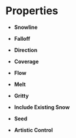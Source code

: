 

# Properties

- **Snowline**  
  
- **Falloff**  
  
- **Direction**  
  
- **Coverage**  
  
- **Flow**  
  
- **Melt**  
  
- **Gritty**  
  
- **Include Existing Snow**  
  
- **Seed**  
  
- **Artistic Control**  
  



